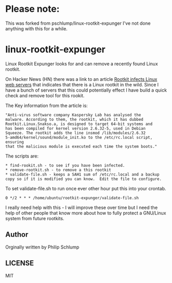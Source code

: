 Please note:
============

This was forked from pschlump/linux-rootkit-expunger I've not done anything with this for a while.






linux-rootkit-expunger
======================







Linux Rootkit Expunger looks for and can remove a recently found Linux rootkit.

On Hacker News (HN) there was a
link to an article [Rootkit infects Linux web servers](http://www.h-online.com/open/news/item/Rootkit-infects-Linux-web-servers-1753969.html)
that indicates that there is a Linux rootkit in the wild.  Since I have
a bunch of servers that this could potentially effect I have
build a quick check and remove tool for this rookit.

The Key information from the article is:

	"Anti-virus software company Kaspersky Lab has analysed the
	malware. According to them, the rootkit, which it has dubbed
	Rootkit.Linux.Snakso.a, is designed to target 64-bit systems and
	has been compiled for kernel version 2.6.32-5, used in Debian
	Squeeze. The rootkit adds the line insmod /lib/modules/2.6.32
	5-amd64/kernel/sound/module_init.ko to the /etc/rc.local script, ensuring
	that the malicious module is executed each time the system boots."

The scripts are:

	* find-rookit.sh - to see if you have been infected.
	* remove-rootkit.sh - to remove a this rootkit
	* validate-file.sh - keeps a SAH1 sum of /etc/rc.local and a backup copy so if it is modified you can know.  Edit the file to configure.

To set validate-file.sh to run once ever other hour put this into your crontab.

	0 */2 * * * /home/ubuntu/rootkit-expunger/validate-file.sh

I really need help with this - I will improve these over time but I need
the help of other people that know more about how to fully protect a
GNU/Linux system from future rootkits.


Author
------
Orginally written by Philip Schlump

LICENSE
-------

MIT

